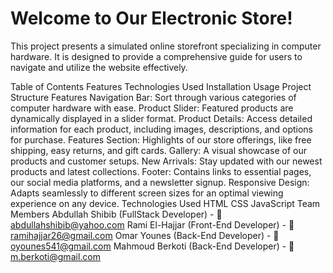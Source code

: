 # Welcome to Our Electronic Store!
This project presents a simulated online storefront specializing in computer hardware. It is designed to provide a comprehensive guide for users to navigate and utilize the website effectively.

Table of Contents
Features
Technologies Used
Installation
Usage
Project Structure
Features
Navigation Bar: Sort through various categories of computer hardware with ease.
Product Slider: Featured products are dynamically displayed in a slider format.
Product Details: Access detailed information for each product, including images, descriptions, and options for purchase.
Features Section: Highlights of our store offerings, like free shipping, easy returns, and gift cards.
Gallery: A visual showcase of our products and customer setups.
New Arrivals: Stay updated with our newest products and latest collections.
Footer: Contains links to essential pages, our social media platforms, and a newsletter signup.
Responsive Design: Adapts seamlessly to different screen sizes for an optimal viewing experience on any device.
Technologies Used
HTML
CSS
JavaScript
Team Members
Abdullah Shibib (FullStack Developer) - 📧 abdullahshibib@yahoo.com
Rami El-Hajjar (Front-End Developer) - 📧 ramihajjar26@gmail.com
Omar Younes (Back-End Developer) - 📧 oyounes541@gmail.com
Mahmoud Berkoti (Back-End Developer) - 📧 m.berkoti@gmail.com
